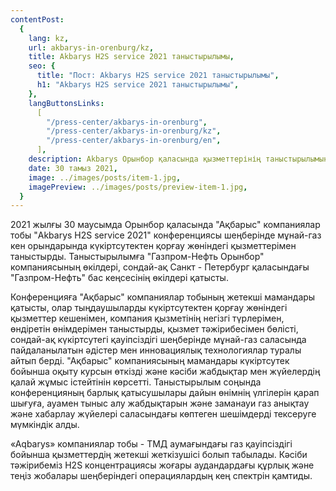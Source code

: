 ```yaml
---
contentPost:
  {
    lang: kz,
    url: akbarys-in-orenburg/kz,
    title: Akbarys H2S service 2021 таныстырылымы,
    seo: {
      title: "Пост: Akbarys H2S service 2021 таныстырылымы",
      h1: "Akbarys H2S service 2021 таныстырылымы",
    },
    langButtonsLinks:
      [
        "/press-center/akbarys-in-orenburg",
        "/press-center/akbarys-in-orenburg/kz",
        "/press-center/akbarys-in-orenburg/en",
      ],
    description: Akbarys Орынбор қаласында қызметтерінің таныстырылымын өткізді...,
    date: 30 тамыз 2021,
    image: ../images/posts/item-1.jpg,
    imagePreview: ../images/posts/preview-item-1.jpg,
  }
---
```


2021 жылғы 30 маусымда Орынбор қаласында "Ақбарыс" компаниялар тобы "Akbarys H2S service 2021" конференциясы шеңберінде мұнай-газ кен орындарында күкіртсутектен қорғау жөніндегі қызметтерімен таныстырды. Таныстырылымға "Газпром-Нефть Орынбор" компаниясының өкілдері, сондай-ақ Санкт - Петербург қаласындағы "Газпром-Нефть" бас кеңсесінің өкілдері қатысты.

Конференцияға "Ақбарыс" компаниялар тобының жетекші мамандары қатысты, олар тыңдаушыларды күкіртсутектен қорғау жөніндегі қызметтер кешенімен, компания қызметінің негізгі түрлерімен, өндіретін өнімдерімен таныстырды, қызмет тәжірибесімен бөлісті, сондай-ақ күкіртсутегі қауіпсіздігі шеңберінде мұнай-газ саласында пайдаланылатын әдістер мен инновациялық технологиялар туралы айтып берді. "Ақбарыс" компаниясының мамандары күкіртсутек бойынша оқыту курсын өткізді және кәсіби жабдықтар мен жүйелердің қалай жұмыс істейтінін көрсетті. Таныстырылым соңында конференцияның барлық қатысушылары дайын өнімнің үлгілерін қарап шығуға, ауамен тыныс алу жабдықтарын және заманауи газ анықтау және хабарлау жүйелері саласындағы көптеген шешімдерді тексеруге мүмкіндік алды.

«Aqbarys» компаниялар тобы - ТМД аумағындағы газ қауіпсіздігі бойынша қызметтердің жетекші жеткізушісі болып табылады. Кәсіби тәжірибеміз H2S концентрациясы жоғары аудандардағы құрлық және теңіз жобалары шеңберіндегі операциялардың кең спектрін қамтиды.